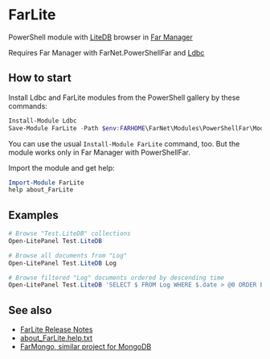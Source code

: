 # FarLite

PowerShell module with [LiteDB](https://www.litedb.org/) browser in [Far Manager](https://en.wikipedia.org/wiki/Far_Manager)

Requires Far Manager with FarNet.PowerShellFar and [Ldbc](https://github.com/nightroman/Ldbc)

## How to start

Install Ldbc and FarLite modules from the PowerShell gallery by these commands:

```powershell
Install-Module Ldbc
Save-Module FarLite -Path $env:FARHOME\FarNet\Modules\PowerShellFar\Modules
```

You can use the usual `Install-Module FarLite` command, too.
But the module works only in Far Manager with PowerShellFar.

Import the module and get help:

```powershell
Import-Module FarLite
help about_FarLite
```

## Examples

```powershell
# Browse "Test.LiteDB" collections
Open-LitePanel Test.LiteDB

# Browse all documents from "Log"
Open-LitePanel Test.LiteDB Log

# Browse filtered "Log" documents ordered by descending time
Open-LitePanel Test.LiteDB 'SELECT $ FROM Log WHERE $.date > @0 ORDER BY $.date DESC' ([DateTime]::Today)
```

## See also

- [FarLite Release Notes](https://github.com/nightroman/FarLite/blob/master/Release-Notes.md)
- [about_FarLite.help.txt](https://github.com/nightroman/FarLite/blob/master/about_FarLite.help.txt)
- [FarMongo, similar project for MongoDB](https://github.com/nightroman/FarMongo)
